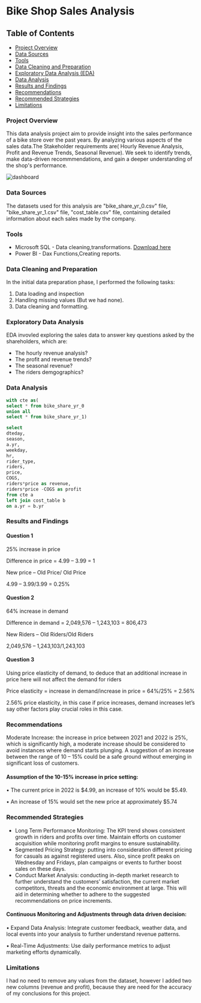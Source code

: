 # Bike Shop Sales Analysis

## Table of Contents

- [Project Overview](#project-overview)
- [Data Sources](#data-sources)
- [Tools](#tools)
- [Data Cleaning and Preparation](#data-cleaning-and-preparation)
- [Exploratory Data Analysis (EDA)](#exploratory-data-analysis)
- [Data Analysis](#data-analysis)
- [Results and Findings](#results-and-findings)
- [Recommendations](#recommendations)
- [Recommended Strategies](recommended-strategies)
- [Limitations](limitations)

### Project Overview

This data analysis project aim to provide insight into the sales performance of a bike store over the past years. By analyzing various aspects of the sales data.The Stakeholder requirements are( Hourly Revenue Analysis, Profit and Revenue Trends, Seasonal Revenue). We seek to identify trends, make data-driven recommmendations, and gain a deeper understanding of the shop's performance.

![dashboard](https://github.com/user-attachments/assets/5d38b2b1-6f6f-403c-a8c4-5953f5402d65)


### Data Sources

The datasets used for this analysis are "bike_share_yr_0.csv" file, "bike_share_yr_1.csv" file, "cost_table.csv" file, containing detailed information about each sales made by the company.

### Tools 

- Microsoft SQL - Data cleaning,transformations. [Download here](https://microsoft.com)
- Power BI - Dax Functions,Creating reports.

### Data Cleaning and Preparation

In the initial data preparation phase, I performed the following tasks:

 1. Data loading and inspection
 2. Handling missing values (But we had none).
 3. Data cleaning and formatting.
 
### Exploratory Data Analysis

EDA invovled exploring the sales data to answer key questions asked by the shareholders, which are:

- The hourly revenue analysis?
- The profit and revenue trends?
- The seasonal revenue?
- The riders demgographics?

### Data Analysis

``` sql
with cte as(
select * from bike_share_yr_0
union all
select * from bike_share_yr_1)

select 
dteday,
season,
a.yr,
weekday,
hr,
rider_type,
riders,
price,
COGS,
riders*price as revenue,
riders*price -COGS as profit
from cte a
left join cost_table b
on a.yr = b.yr
```

### Results and Findings

#### Question 1

25% increase in price

Difference in price = 4.99 – 3.99 = 1

New price – Old Price/ Old Price

4.99 – 3.99/3.99 = 0.25%

#### Question 2

64% increase in demand

Difference in demand = 2,049,576 – 1,243,103 = 806,473

New Riders – Old Riders/Old Riders

2,049,576 – 1,243,103/1,243,103

#### Question 3

Using price elasticity of demand, to deduce that an additional increase in price here will not affect the demand for riders

Price elasticity = increase in demand/increase in price = 64%/25% = 2.56%

2.56% price elasticity, in this case if price increases, demand increases let’s say other factors play crucial roles in this case.

### Recommendations

Moderate Increase: the increase in price between 2021 and 2022 is 25%, which is significantly high, a moderate increase should be considered to avoid instances where demand starts plunging. A suggestion of an increase between the range of 10 – 15% could be a safe ground without emerging in significant loss of customers.

#### Assumption of the 10-15% increase in price setting:

•	The current price in 2022 is $4.99, an increase of 10% would be $5.49.

•	An increase of 15% would set the new price at approximately $5.74

### Recommended Strategies

- Long Term Performance Monitoring: The KPI trend shows consistent growth in riders and profits over time. Maintain efforts on customer acquisition while monitoring profit margins to ensure sustainability.
- Segmented Pricing Strategy: putting into consideration different pricing for casuals as against registered users. Also, since profit peaks on Wednesday and Fridays, plan campaigns or events to further boost sales on these days.
- Conduct Market Analysis: conducting in-depth market research to further understand the customers’ satisfaction, the current market competitors, threats and the economic environment at large. This will aid in determining whether to adhere to the suggested recommendations on price increments.
#### Continuous Monitoring and Adjustments through data driven decision:

•	Expand Data Analysis: Integrate customer feedback, weather data, and local events into your analysis to further understand revenue patterns.

•	Real-Time Adjustments: Use daily performance metrics to adjust marketing efforts dynamically.

### Limitations

 I had no need to remove any values from the dataset, however I added two new columns (revenue and profit), because they are need for the accuracy of my conclusions for this project.

